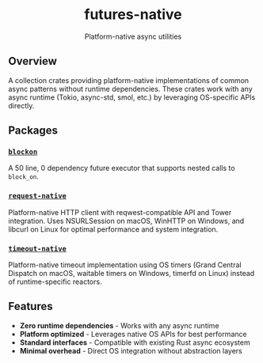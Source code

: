 <div align="center">

# futures-native

Platform-native async utilities

</div>

## Overview

A collection crates providing platform-native implementations of common async patterns without runtime dependencies. These crates work with any async runtime (Tokio, async-std, smol, etc.) by leveraging OS-specific APIs directly.

## Packages

### [`blockon`](blockon/)
A 50 line, 0 dependency future executor that supports nested calls to `block_on`.

### [`request-native`](request-native/)
Platform-native HTTP client with reqwest-compatible API and Tower integration. Uses NSURLSession on macOS, WinHTTP on Windows, and libcurl on Linux for optimal performance and system integration.

### [`timeout-native`](timeout-native/)
Platform-native timeout implementation using OS timers (Grand Central Dispatch on macOS, waitable timers on Windows, timerfd on Linux) instead of runtime-specific reactors.

## Features

- **Zero runtime dependencies** - Works with any async runtime
- **Platform optimized** - Leverages native OS APIs for best performance
- **Standard interfaces** - Compatible with existing Rust async ecosystem
- **Minimal overhead** - Direct OS integration without abstraction layers
